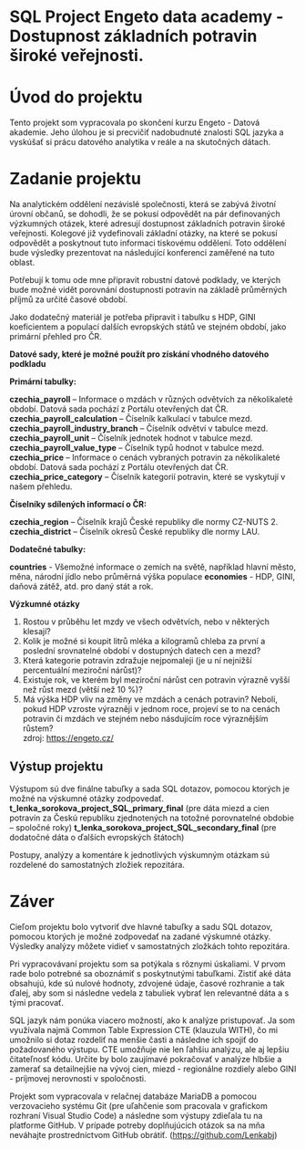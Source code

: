 # SQL Project Engeto data academy - Dostupnost základních potravin široké veřejnosti.

# Úvod do projektu

Tento projekt som vypracovala po skončení kurzu Engeto - Datová akademie. Jeho úlohou je si precvičiť nadobudnuté znalosti SQL jazyka a vyskúšať si prácu datového analytika v reále a na skutočných dátach.

# Zadanie projektu

Na analytickém oddělení nezávislé společnosti, která se zabývá životní úrovní občanů, se dohodli, že se pokusí odpovědět na pár definovaných výzkumných otázek, které adresují dostupnost základních potravin široké veřejnosti. Kolegové již vydefinovali základní otázky, na které se pokusí odpovědět a poskytnout tuto informaci tiskovému oddělení. Toto oddělení bude výsledky prezentovat na následující konferenci zaměřené na tuto oblast.

Potřebují k tomu ode mne připravit robustní datové podklady, ve kterých bude možné vidět porovnání dostupnosti potravin na základě průměrných příjmů za určité časové období.

Jako dodatečný materiál je potřeba připravit i tabulku s HDP, GINI koeficientem a populací dalších evropských států ve stejném období, jako primární přehled pro ČR.

**Datové sady, které je možné použít pro získání vhodného datového podkladu**

**Primární tabulky:**

   **czechia_payroll** – Informace o mzdách v různých odvětvích za několikaleté období. Datová sada pochází z Portálu otevřených dat ČR.
   **czechia_payroll_calculation** – Číselník kalkulací v tabulce mezd.
   **czechia_payroll_industry_branch** – Číselník odvětví v tabulce mezd.
   **czechia_payroll_unit** – Číselník jednotek hodnot v tabulce mezd.
   **czechia_payroll_value_type** – Číselník typů hodnot v tabulce mezd.
   **czechia_price** – Informace o cenách vybraných potravin za několikaleté období. Datová sada pochází z Portálu otevřených dat ČR.
   **czechia_price_category** – Číselník kategorií potravin, které se vyskytují v našem přehledu.

**Číselníky sdílených informací o ČR:**

   **czechia_region** – Číselník krajů České republiky dle normy CZ-NUTS 2.
   **czechia_district** – Číselník okresů České republiky dle normy LAU.

**Dodatečné tabulky:**

   **countries** - Všemožné informace o zemích na světě, například hlavní město, měna, národní jídlo nebo průměrná výška populace
   **economies** - HDP, GINI, daňová zátěž, atd. pro daný stát a rok. 

**Výzkumné otázky**

   1. Rostou v průběhu let mzdy ve všech odvětvích, nebo v některých klesají?
   2. Kolik je možné si koupit litrů mléka a kilogramů chleba za první a poslední srovnatelné období v dostupných datech cen a mezd?
   3. Která kategorie potravin zdražuje nejpomaleji (je u ní nejnižší percentuální meziroční nárůst)?
   4. Existuje rok, ve kterém byl meziroční nárůst cen potravin výrazně vyšší než růst mezd (větší než 10 %)?
   5. Má výška HDP vliv na změny ve mzdách a cenách potravin? Neboli, pokud HDP vzroste výrazněji v jednom roce, projeví se to na cenách potravin či mzdách ve stejném nebo násdujícím roce výraznějším růstem?    
                                                                                                                                                     zdroj: https://engeto.cz/

## Výstup projektu

Výstupom sú dve finálne tabuľky a sada SQL dotazov, pomocou ktorých je možné na výskumné otázky zodpovedať.
**t_lenka_sorokova_project_SQL_primary_final** (pre dáta miezd a cien potravín za Českú republiku zjednotených na totožné porovnatelné obdobie – spoločné roky)
**t_lenka_sorokova_project_SQL_secondary_final** (pre dodatočné dáta o ďalších evropských štátoch)

Postupy, analýzy a komentáre k jednotlivých výskumným otázkam sú rozdelené do samostatných zložiek repozitára.

# Záver

Cieľom projektu bolo vytvoriť dve hlavné tabuľky a sadu SQL dotazov, pomocou ktorých je možné zodpovedať na zadané výskumné otázky.
Výsledky analýzy môžete vidieť v samostatných zložkách tohto repozitára.

Pri vypracovávaní projektu som sa potýkala s rôznymi úskaliami.
V prvom rade bolo potrebné sa oboznámiť s poskytnutými tabuľkami. Zistiť aké dáta obsahujú, kde sú nulové hodnoty, zdvojené údaje, časové rozhranie a tak ďalej, aby som si následne vedela z tabuliek vybrať len relevantné dáta a s tými pracovať.

SQL jazyk nám ponúka viacero možností, ako k analýze pristupovať.
Ja som využívala najmä Common Table Expression CTE (klauzula WITH), čo mi umožnilo si dotaz rozdeliť na menšie časti a následne ich spojiť do požadovaného výstupu. CTE umožňuje nie len ľahšiu analýzu, ale aj lepšiu čitateľnosť kódu.
Určite by bolo zaujímavé pokračovať v analýze hlbšie a zamerať sa detailnejšie na vývoj cien, miezd - regionálne rozdiely alebo GINI - príjmovej nerovnosti v spoločnosti. 

Projekt som vypracovala v relačnej databáze MariaDB a pomocou verzovacieho systému Git (pre uľahčenie som pracovala v grafickom rozhraní Visual Studio Code) a následne som výstupy zdieľala tu na platforme GitHub.
V prípade potreby doplňujúcich otázok sa na mňa neváhajte prostredníctvom GitHub obrátiť. (https://github.com/Lenkabj)

                                                                                                                 



